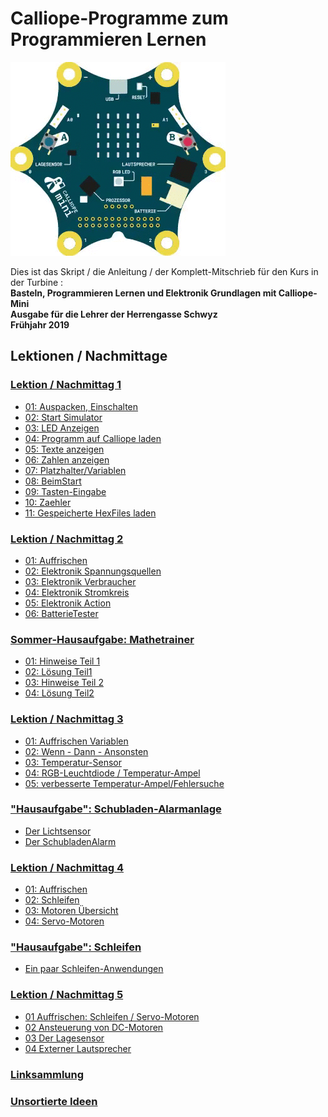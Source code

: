 # Calliope-Programme zum Programmieren Lernen
    
![Animierter Calliope](06_Tag4/06_02_Schleifen/pics/01_CalliopeQuadrat.gif)

Dies ist das Skript / die Anleitung / der Komplett-Mitschrieb für den Kurs in der Turbine :  
__Basteln, Programmieren Lernen und Elektronik Grundlagen mit Calliope-Mini__  
__Ausgabe für die Lehrer der Herrengasse Schwyz__  
__Frühjahr 2019__  


    

## Lektionen / Nachmittage

### [Lektion / Nachmittag  1](01_Tag1/index.html)

* [01: Auspacken, Einschalten](01_Tag1/01_01_Auspacken-Einschalten/index.html)
* [02: Start Simulator](01_Tag1/01_02_Start_Simulator/index.html)
* [03: LED Anzeigen](01_Tag1/01_03_LED_Anzeigen/index.html)
* [04: Programm auf Calliope laden](01_Tag1/01_04_Programm_Auf_Calliope_Laden/index.html)
* [05: Texte anzeigen](01_Tag1/01_05_Texte_Anzeigen/index.html)
* [06: Zahlen anzeigen](01_Tag1/01_06_Zahlen_Anzeigen/index.html)
* [07: Platzhalter/Variablen](01_Tag1/01_07_Platzhalter/index.html)
* [08: BeimStart](01_Tag1/01_08_BeimStart/index.html)
* [09: Tasten-Eingabe](01_Tag1/01_09_TastenEingabe/index.html)
* [10: Zaehler](01_Tag1/01_10_Zaehler/index.html)
* [11: Gespeicherte HexFiles laden](01_Tag1/01_11_HexFiles_Simulator/index.html)


### [Lektion / Nachmittag  2](02_Tag2)

* [01: Auffrischen](02_Tag2/02_01_Auffrischen/index.html)
* [02: Elektronik Spannungsquellen](02_Tag2/02_02_Elektronik_Spannungsquelle/index.html)
* [03: Elektronik Verbraucher](02_Tag2/02_03_Elektronik_Verbraucher/index.html)
* [04: Elektronik Stromkreis](02_Tag2/02_04_Elektronik_Stromkreis/index.html)
* [05: Elektronik Action](02_Tag2/02_05_Elektronik_Action/index.html)
* [06: BatterieTester](02_Tag2/02_06_BatterieTester/index.html)

### [Sommer-Hausaufgabe: Mathetrainer](03_Sommer)

* [01: Hinweise Teil 1](03_Sommer/03_01_Teil1_Hinweise/index.html)
* [02: Lösung Teil1](03_Sommer/03_02_Teil1_Loesung/index.html)
* [03: Hinweise Teil 2](03_Sommer/03_03_Teil2_Hinweise/index.html)
* [04: Lösung Teil2](03_Sommer/03_04_Teil2_Loesung/index.html)
 

### [Lektion / Nachmittag  3](04_Tag3)

* [01: Auffrischen Variablen](04_Tag3/04_01_Auffrischen/index.html)
* [02: Wenn - Dann - Ansonsten](04_Tag3/04_02_Wenn-Dann/index.html)
* [03: Temperatur-Sensor](04_Tag3/04_03_TemperaturSensor/index.html)
* [04: RGB-Leuchtdiode / Temperatur-Ampel](04_Tag3/04_04_TemperaturAmpel/index.html)
* [05: verbesserte Temperatur-Ampel/Fehlersuche](04_Tag3/04_05_TemperaturAmpelBesser/index.html)

### ["Hausaufgabe": Schubladen-Alarmanlage](05_Tag3_Nachlese)

* [Der Lichtsensor](05_Tag3_Nachlese/05_01_LichtSensor/index.html)
* [Der SchubladenAlarm](05_Tag3_Nachlese/05_02_SchubladenAlarm/index.html)


### [Lektion / Nachmittag  4](06_Tag4)


* [01: Auffrischen](06_Tag4/06_01_Auffrischen/index.html)
* [02: Schleifen](06_Tag4/06_02_Schleifen/index.html)
* [03: Motoren Übersicht](06_Tag4/06_03_Motoren/index.html)
* [04: Servo-Motoren](06_Tag4/06_04_Servos/index.html)


### ["Hausaufgabe": Schleifen ](07_Tag4_Nachlese)


* [Ein paar Schleifen-Anwendungen](07_Tag4_Nachlese/index.html)


### [Lektion / Nachmittag  5](08_Tag5)


* [01 Auffrischen: Schleifen / Servo-Motoren](08_Tag5/08_01_Auffrischen/index.html)
* [02 Ansteuerung von DC-Motoren ](08_Tag5/08_02_DC_Motoren/index.html)
* [03 Der Lagesensor ](08_Tag5/08_03_LageSensor/index.html)
* [04 Externer Lautsprecher](08_Tag5/08_04_ExternerLautsprecher/index.html)



### [Linksammlung](LinkSammlung)


### [Unsortierte Ideen](Sammlung)

